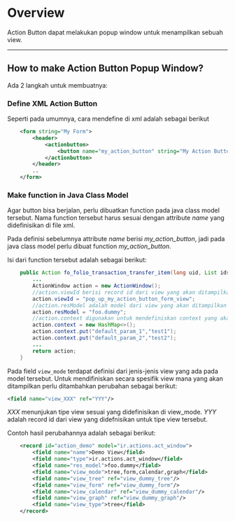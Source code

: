 # Overview
Action Button dapat melakukan popup window untuk menampilkan sebuah view.

---

## How to make Action Button Popup Window?

Ada 2 langkah untuk membuatnya:

### Define XML Action Button

Seperti pada umumnya, cara mendefine di xml adalah sebagai berikut

```xml
	<form string="My Form">
		<header>
			<actionbutton>
				<button name="my_action_button" string="My Action Button" />
			</actionbutton>
		</header>		
		..		
	</form>
```

### Make function in Java Class Model

Agar button bisa berjalan, perlu dibuatkan function pada java class model tersebut.
Nama function tersebut harus sesuai dengan attribute *name* yang didefinisikan di file xml.

Pada definisi sebelumnya attribute *name* berisi *my_action_button*, jadi pada java class model perlu dibuat function *my_action_button*.

Isi dari function tersebut adalah sebagai berikut:

```java
	public Action fo_folio_transaction_transfer_item(long uid, List ids, Map context) {
		...
		ActionWindow action = new ActionWindow();
		//action.viewId berisi record id dari view yang akan ditampilkan
		action.viewId = "pop_up_my_action_button_form_view"; 
		//action.resModel adalah model dari view yang akan ditampilkan
		action.resModel = "foo.dummy";
		//action.context digunakan untuk mendefiniskan context yang akan digunakan untuk view yang akan ditampilkan
		action.context = new HashMap<>();
		action.context.put("default_param_1","test1");
		action.context.put("default_param_2","test2");
		...
		return action;
	}
```








Pada field `view_mode` terdapat definisi dari jenis-jenis view yang ada pada model tersebut. 
Untuk mendifiniskan secara spesifik view mana yang akan ditampilkan perlu ditambahkan perubahan sebagai berikut:

```xml
<field name="view_XXX" ref="YYY"/>
```

*XXX*  menunjukan tipe view sesuai yang didefinisikan di view_mode. 
*YYY* adalah record id dari view yang didefnisikan untuk tipe view tersebut.

Contoh hasil perubahannya adalah sebagai berikut:

```xml
	<record id="action_demo" model="ir.actions.act_window">
		<field name="name">Demo View</field>
		<field name="type">ir.actions.act_window</field>
		<field name="res_model">foo.dummy</field>
		<field name="view_mode">tree,form,calendar,graph</field>
		<field name="view_tree" ref="view_dummy_tree"/>
		<field name="view_form" ref="view_dummy_form"/>
		<field name="view_calendar" ref="view_dummy_calendar"/>
		<field name="view_graph" ref="view_dummy_graph"/>
		<field name="view_type">tree</field>
	</record>
```
